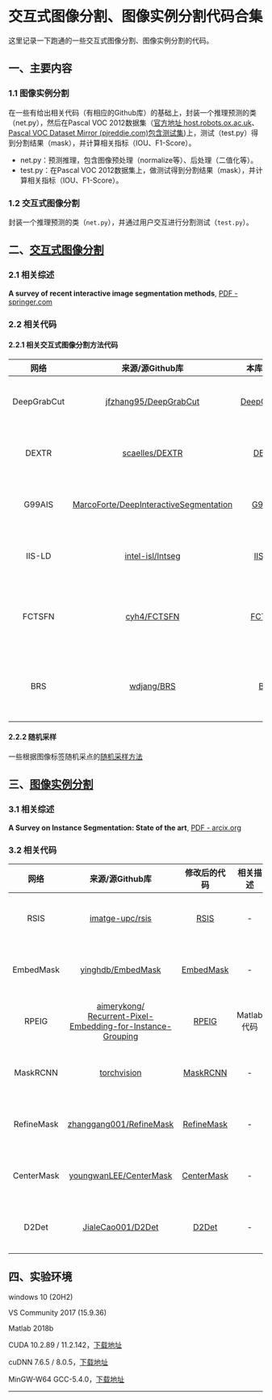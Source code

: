 # 交互式图像分割、图像实例分割代码合集

这里记录一下跑通的一些交互式图像分割、图像实例分割的代码。

## 一、主要内容

### 1.1 图像实例分割

在一些有给出相关代码（有相应的Github库）的基础上，封装一个推理预测的类（net.py），然后在Pascal VOC 2012数据集（[官方地址 host.robots.ox.ac.uk](http://host.robots.ox.ac.uk/pascal/VOC/voc2012/)、[Pascal VOC Dataset Mirror (pjreddie.com)包含测试集](https://pjreddie.com/projects/pascal-voc-dataset-mirror/))上，测试（test.py）得到分割结果（mask），并计算相关指标（IOU、F1-Score）。

- net.py：预测推理，包含图像预处理（normalize等）、后处理（二值化等）。
- test.py：在Pascal VOC 2012数据集上，做测试得到分割结果（mask），并计算相关指标（IOU、F1-Score）。

### 1.2 交互式图像分割

封装一个推理预测的类（`net.py`），并通过用户交互进行分割测试（`test.py`）。

## 二、[交互式图像分割](./InteractiveImageSegmentation)

### 2.1 相关综述

**A survey of recent interactive image segmentation methods**, [PDF - springer.com](https://link.springer.com/content/pdf/10.1007/s41095-020-0177-5.pdf)

### 2.2 相关代码

#### 2.2.1 相关交互式图像分割方法代码

| 网络 | 来源/源Github库 | 本库中地址 | 相关描述 | |
| :-----: | :-----: | :-----: | :-----: | :-----: |
| DeepGrabCut | [jfzhang95/DeepGrabCut](https://github.com/jfzhang95/DeepGrabCut-PyTorch) | [DeepGrabCut](./InteractiveImageSegmentation/DeepGrabCut) | - | [打包下载](https://github.com/BingqiangZhou/IntSeg_InsSeg_CodeCollection/releases/tag/deepgrabcut) |
| DEXTR | [scaelles/DEXTR](https://github.com/scaelles/DEXTR-PyTorch) | [DEXTR](./InteractiveImageSegmentation/DEXTR) | - | [打包下载](https://github.com/BingqiangZhou/IntSeg_InsSeg_CodeCollection/releases/tag/dextr) |
| G99AIS | [MarcoForte/DeepInteractiveSegmentation](https://github.com/MarcoForte/DeepInteractiveSegmentation) | [G99AIS](./InteractiveImageSegmentation/G99AIS) | - | [打包下载](https://github.com/BingqiangZhou/IntSeg_InsSeg_CodeCollection/releases/tag/g99ais) |
| IIS-LD | [intel-isl/Intseg](https://github.com/intel-isl/Intseg) | [IIS-LD](./InteractiveImageSegmentation/IIS-LD) | Tensorflow 1.x | [打包下载](https://github.com/BingqiangZhou/IntSeg_InsSeg_CodeCollection/releases/tag/iisld) |
| FCTSFN | [cyh4/FCTSFN](https://github.com/cyh4/FCTSFN) | [FCTSFN](./InteractiveImageSegmentation/FCTSFN) | Caffe</br>(通过OpenCV dnn</br>实现推理预测) | [打包下载](https://github.com/BingqiangZhou/IntSeg_InsSeg_CodeCollection/releases/tag/fctsfn) |
| BRS | [wdjang/BRS](https://github.com/wdjang/BRS-Interactive_segmentation) | [BRS](./InteractiveImageSegmentation/BRS) | Caffe</br>(通过OpenCV dnn</br>实现推理预测) | [打包下载](https://github.com/BingqiangZhou/IntSeg_InsSeg_CodeCollection/releases/tag/brs) |


#### 2.2.2 随机采样

一些根据图像标签随机采点的[随机采样方法](./InteractiveImageSegmentation/RandomSample/random_sample.py)

## 三、[图像实例分割](./ImageInstanceSegmentation)

### 3.1 相关综述

**A Survey on Instance Segmentation: State of the art**, [PDF - arcix.org](https://arxiv.org/pdf/2007.00047)

### 3.2 相关代码

| 网络 | 来源/源Github库 | 修改后的代码 | 相关描述 |  |
| :---: | :---: | :---: | :---: | :---: |
| RSIS | [imatge-upc/rsis](https://github.com/imatge-upc/rsis) | [RSIS](./ImageInstanceSegmentation/RSIS) | - | [打包下载](https://github.com/BingqiangZhou/IntSeg_InsSeg_CodeCollection/releases/tag/rsis) |
| EmbedMask | [yinghdb/EmbedMask](https://github.com/yinghdb/EmbedMask) | [EmbedMask](./ImageInstanceSegmentation/EmbedMask)  | - | [打包下载](https://github.com/BingqiangZhou/IntSeg_InsSeg_CodeCollection/releases/tag/embedmask) |
| RPEIG | <a href="https://github.com/aimerykong/Recurrent-Pixel-Embedding-for-Instance-Grouping">aimerykong/</br>Recurrent-Pixel-Embedding-for-Instance-Grouping</a> | [RPEIG](./ImageInstanceSegmentation/RPEIG) | Matlab代码 | [打包下载](https://github.com/BingqiangZhou/IntSeg_InsSeg_CodeCollection/releases/tag/rpeig) |
| MaskRCNN | [torchvision](https://pytorch.org/vision/stable/models.html#mask-r-cnn) | [MaskRCNN](./ImageInstanceSegmentation/MaskRCNN) | - |[打包下载](https://github.com/BingqiangZhou/IntSeg_InsSeg_CodeCollection/releases/tag/maskrcnn) |
| RefineMask | [zhanggang001/RefineMask](https://github.com/zhanggang001/RefineMask) | [RefineMask](./ImageInstanceSegmentation/RefineMask) | - | [打包下载](https://github.com/BingqiangZhou/IntSeg_InsSeg_CodeCollection/releases/tag/refinemask) |
| CenterMask | [youngwanLEE/CenterMask](https://github.com/youngwanLEE/CenterMask) | [CenterMask](./ImageInstanceSegmentation/CenterMask) | - |[打包下载](https://github.com/BingqiangZhou/IntSeg_InsSeg_CodeCollection/releases/tag/centermask) |
| D2Det | [JialeCao001/D2Det](https://github.com/JialeCao001/D2Det) | [D2Det](./ImageInstanceSegmentation/D2Det) | - |[打包下载](https://github.com/BingqiangZhou/IntSeg_InsSeg_CodeCollection/releases/tag/d2det) |

## 四、实验环境

windows 10 (20H2)

VS Community 2017 (15.9.36)

Matlab 2018b

CUDA 10.2.89 / 11.2.142，[下载地址](https://developer.nvidia.cn/cuda-toolkit-archive)

cuDNN 7.6.5 / 8.0.5，[下载地址](https://developer.nvidia.com/rdp/cudnn-archive)

MinGW-W64 GCC-5.4.0，[下载地址](https://sourceforge.net/projects/mingw-w64/files/mingw-w64/)

----
